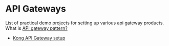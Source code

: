 # API Gateways

List of practical demo projects for setting up various api gateway products. What is [API gateway pattern?](https://microservices.io/patterns/apigateway.html)

* [Kong API Gateway setup](kong-setup-single-postgresql/)
